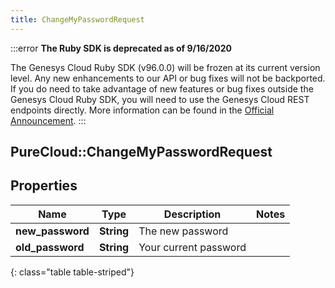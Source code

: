 ```yaml
---
title: ChangeMyPasswordRequest
---
```


:::error
**The Ruby SDK is deprecated as of 9/16/2020**

The Genesys Cloud Ruby SDK (v96.0.0) will be frozen at its current version level. Any new enhancements to our API or bug fixes will not be backported. If you do need to take advantage of new features or bug fixes outside the Genesys Cloud Ruby SDK, you will need to use the Genesys Cloud REST endpoints directly. More information can be found in the [Official Announcement](https://developer.mypurecloud.com/forum/t/announcement-genesys-cloud-ruby-sdk-end-of-life/8850).
:::


## PureCloud::ChangeMyPasswordRequest

## Properties

|Name | Type | Description | Notes|
|------------ | ------------- | ------------- | -------------|
| **new_password** | **String** | The new password | |
| **old_password** | **String** | Your current password | |
{: class="table table-striped"}



